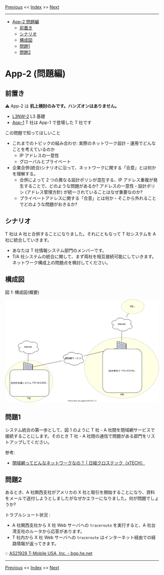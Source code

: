 <!-- HEADER -->
[Previous](../app1/answer.md) << [Index](../index.md) >> [Next](../app2/answer.md)

---
<!-- /HEADER -->

<!-- TOC -->

- [App-2 問題編](#app-2-%E5%95%8F%E9%A1%8C%E7%B7%A8)
  - [前置き](#%E5%89%8D%E7%BD%AE%E3%81%8D)
  - [シナリオ](#%E3%82%B7%E3%83%8A%E3%83%AA%E3%82%AA)
  - [構成図](#%E6%A7%8B%E6%88%90%E5%9B%B3)
  - [問題1](#%E5%95%8F%E9%A1%8C1)
  - [問題2](#%E5%95%8F%E9%A1%8C2)

<!-- /TOC -->

# App-2 (問題編)

## 前置き

:warning: App-2 は __机上検討のみです。ハンズオンはありません。__

* [L3NW-2](../l3nw2/question.md) L3 基礎
* [App-1](../app1/question.md) T 社は App-1 で登場した T 社です

この問題で知ってほしいこと

* これまでのトピックの組み合わせ: 実際のネットワーク設計・運用でどんなことを考えているのか
  * IP アドレスの一意性
  * グローバルとプライベート
* 企業合併(統合)シナリオに沿って、ネットワークに関する「合意」とは何かを理解する。
  * 合併によって 2 つの異なる設計ポリシが混在する、IP アドレス重複が発生することで、どのような問題があるか? アドレスの一意性・設計ポリシ (アドレス管理方針) が統一されていることはなぜ重要なのか?
  * プライベートアドレスに関する「合意」とは何か・そこから外れることでどのような問題がおきるか?

## シナリオ

T 社は A 社と合併することになりました。それにともなって T 社システムを A 社に統合していきます。

* あなたは T 社情報システム部門のメンバーです。
* T/A 社システムの統合に関して、まず両社を相互接続可能にしていきます。ネットワーク構成上の問題点を検討してください。

## 構成図

図 1: 構成図(概要)

![Topology](topology.drawio.svg)

## 問題1

システム統合の第一歩として、図 1 のように T 社 - A 社間を閉域網サービスで接続することにします。そのとき T 社 - A 社間の通信で問題がある部門をリストアップしてください。

参考:

* [閉域網ってどんなネットワークなの？ | 日経クロステック（xTECH）](https://xtech.nikkei.com/it/article/COLUMN/20120827/418387/)

## 問題2

あるとき、A 社関西支社がアメリカの X 社と取引を開始することになり、資料をメールで送付しようとしましたがなぜかエラーになりました。何が問題でしょうか?

トラブルシュート状況 :

* A 社関西支社から X 社 Web サーバへの `traceroute` を実行すると、A 社台湾支社のルータから応答があります。
* T 社内から X 社 Web サーバへの `traceroute` はインターネット経由での経路情報が返ってきます。

:bulb: [AS21928 T-Mobile USA, Inc. - bgp.he.net](https://bgp.he.net/AS21928#_prefixes)

<!-- FOOTER -->

---

[Previous](../app1/answer.md) << [Index](../index.md) >> [Next](../app2/answer.md)
<!-- /FOOTER -->
